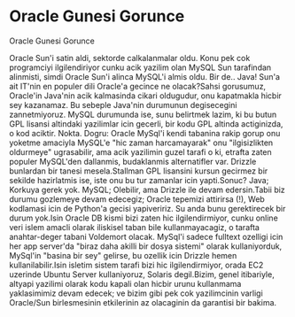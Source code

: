 # Oracle Gunesi Gorunce


Oracle Gunesi Gorunce



Oracle Sun'i satin aldi, sektorde calkalanmalar oldu. Konu pek cok programciyi ilgilendiriyor cunku acik yazilim olan MySQL Sun tarafindan alinmisti, simdi Oracle Sun'i alinca MySQL'i almis oldu. Bir de.. Java! Sun'a ait IT'nin en populer dili Oracle'a gecince ne olacak?Sahsi gorusumuz, Oracle'in Java'nin acik kalmasinda cikari oldugudur, onu kapatmakla hicbir sey kazanamaz. Bu sebeple Java'nin durumunun degisecegini zannetmiyoruz. MySQL durumunda ise, sunu belirtmek lazim, ki bu butun GPL lisansi altindaki yazilimlar icin gecerli, bir kodu GPL altinda actiginizda, o kod aciktir. Nokta. Dogru: Oracle MySql'i kendi tabanina rakip gorup onu yoketme amaciyla MySQL'e "hic zaman harcamayarak" onu "ilgisizlikten oldurmeye" ugrasabilir, ama acik yazilimin guzel tarafi o ki, etrafta zaten populer MySQL'den dallanmis, budaklanmis alternatifler var. Drizzle bunlardan bir tanesi mesela.Stallman GPL lisansini kursun gecirmez bir sekilde hazirlatmis ise, iste onu bu tur zamanlar icin yapti.Sonuc? Java; Korkuya gerek yok. MySQL; Olebilir, ama Drizzle ile devam edersin.Tabii biz durumu gozlemeye devam edecegiz; Oracle tepemizi attirirsa (!), Web kodlamasi icin de Python'a gecisi yapiveririz. Su anda bunu gerektirecek bir durum yok.Isin Oracle DB kismi bizi zaten hic ilgilendirmiyor, cunku online veri islem amacli olarak  iliskisel taban bile kullanmayacagiz, o tarafta anahtar-deger tabani Voldemort olacak. MySql'i sadece fulltext ozelligi icin her app server'da "biraz daha akilli bir dosya sistemi" olarak kullaniyorduk, MySql'in "basina bir sey" gelirse, bu ozellik icin Drizzle hemen kullanilabilir.Isin isletim sistem tarafi bizi hic ilgilendirmiyor, orada EC2 uzerinde Ubuntu Server kullaniyoruz, Solaris degil.Bizim, genel itibariyle, altyapi yazilimi olarak kodu kapali olan hicbir urunu kullanmama yaklasimimiz devam edecek; ve bizim gibi pek cok yazilimcinin varligi Oracle/Sun birlesmesinin etkilerinin az olacaginin da garantisi bir bakima.




